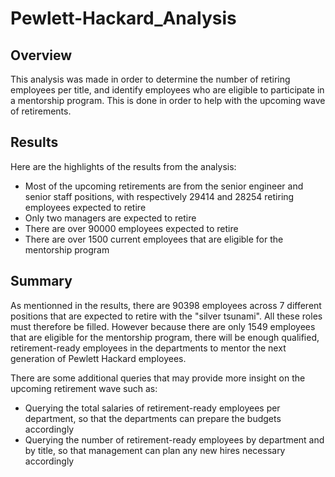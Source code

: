 # Pewlett-Hackard_Analysis

## Overview

This analysis was made in order to determine the number of retiring employees per title, and identify employees who are eligible to participate in a mentorship program. This is done in order to help with the upcoming wave of retirements. 

## Results
Here are the highlights of the results from the analysis: 

* Most of the upcoming retirements are from the senior engineer and senior staff positions, with respectively 29414 and 28254 retiring employees expected to retire
* Only two managers are expected to retire
* There are over 90000 employees expected to retire
* There are over 1500 current employees that are eligible for the mentorship program

## Summary

As mentionned in the results, there are 90398 employees across 7 different positions that are expected to retire with the "silver tsunami". All these roles must therefore be filled. However because there are only 1549 employees that are eligible for the mentorship program, there will be enough qualified, retirement-ready employees in the departments to mentor the next generation of Pewlett Hackard employees.

There are some additional queries that may provide more insight on the upcoming retirement wave such as:
* Querying the total salaries of retirement-ready employees per department, so that the departments can prepare the budgets accordingly
* Querying the number of retirement-ready employees by department and by title, so that management can plan any new hires necessary accordingly



